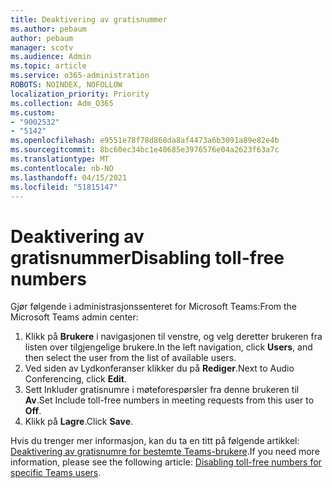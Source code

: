 ```yaml
---
title: Deaktivering av gratisnummer
ms.author: pebaum
author: pebaum
manager: scotv
ms.audience: Admin
ms.topic: article
ms.service: o365-administration
ROBOTS: NOINDEX, NOFOLLOW
localization_priority: Priority
ms.collection: Adm_O365
ms.custom:
- "9002532"
- "5142"
ms.openlocfilehash: e9551e78f78d868da8af4473a6b3091a89e82e4b
ms.sourcegitcommit: 8bc60ec34bc1e40685e3976576e04a2623f63a7c
ms.translationtype: MT
ms.contentlocale: nb-NO
ms.lasthandoff: 04/15/2021
ms.locfileid: "51815147"
---
```

# <a name="disabling-toll-free-numbers"></a><span data-ttu-id="0c18d-102">Deaktivering av gratisnummer</span><span class="sxs-lookup"><span data-stu-id="0c18d-102">Disabling toll-free numbers</span></span>

<span data-ttu-id="0c18d-103">Gjør følgende i administrasjonssenteret for Microsoft Teams:</span><span class="sxs-lookup"><span data-stu-id="0c18d-103">From the Microsoft Teams admin center:</span></span>

1. <span data-ttu-id="0c18d-104">Klikk på **Brukere** i navigasjonen til venstre, og velg deretter brukeren fra listen over tilgjengelige brukere.</span><span class="sxs-lookup"><span data-stu-id="0c18d-104">In the left navigation, click **Users**, and then select the user from the list of available users.</span></span>
2. <span data-ttu-id="0c18d-105">Ved siden av Lydkonferanser klikker du på **Rediger**.</span><span class="sxs-lookup"><span data-stu-id="0c18d-105">Next to Audio Conferencing, click **Edit**.</span></span>
3. <span data-ttu-id="0c18d-106">Sett Inkluder gratisnumre i møteforespørsler fra denne brukeren til **Av**.</span><span class="sxs-lookup"><span data-stu-id="0c18d-106">Set Include toll-free numbers in meeting requests from this user to **Off**.</span></span>
4. <span data-ttu-id="0c18d-107">Klikk på **Lagre**.</span><span class="sxs-lookup"><span data-stu-id="0c18d-107">Click **Save**.</span></span>

<span data-ttu-id="0c18d-108">Hvis du trenger mer informasjon, kan du ta en titt på følgende artikkel: [Deaktivering av gratisnumre for bestemte Teams-brukere](https://docs.microsoft.com/microsoftteams/disabling-toll-free-numbers-for-specific-teams-users).</span><span class="sxs-lookup"><span data-stu-id="0c18d-108">If you need more information, please see the following article: [Disabling toll-free numbers for specific Teams users](https://docs.microsoft.com/microsoftteams/disabling-toll-free-numbers-for-specific-teams-users).</span></span>
